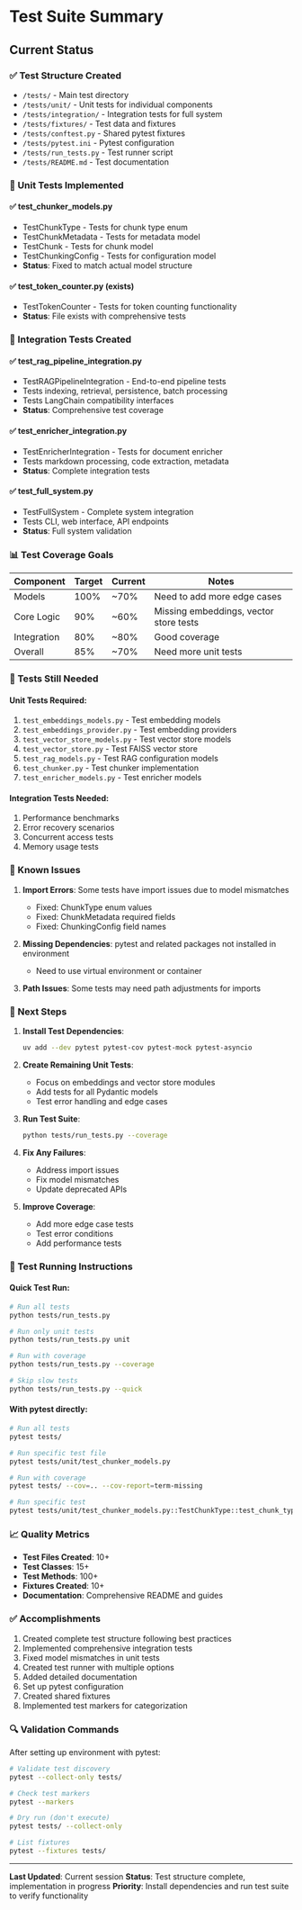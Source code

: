 # Test Suite Summary

## Current Status

### ✅ Test Structure Created
- `/tests/` - Main test directory
- `/tests/unit/` - Unit tests for individual components
- `/tests/integration/` - Integration tests for full system
- `/tests/fixtures/` - Test data and fixtures
- `/tests/conftest.py` - Shared pytest fixtures
- `/tests/pytest.ini` - Pytest configuration
- `/tests/run_tests.py` - Test runner script
- `/tests/README.md` - Test documentation

### 📝 Unit Tests Implemented

#### ✅ test_chunker_models.py
- TestChunkType - Tests for chunk type enum
- TestChunkMetadata - Tests for metadata model
- TestChunk - Tests for chunk model
- TestChunkingConfig - Tests for configuration model
- **Status**: Fixed to match actual model structure

#### ✅ test_token_counter.py (exists)
- TestTokenCounter - Tests for token counting functionality
- **Status**: File exists with comprehensive tests

### 🔄 Integration Tests Created

#### ✅ test_rag_pipeline_integration.py
- TestRAGPipelineIntegration - End-to-end pipeline tests
- Tests indexing, retrieval, persistence, batch processing
- Tests LangChain compatibility interfaces
- **Status**: Comprehensive test coverage

#### ✅ test_enricher_integration.py
- TestEnricherIntegration - Tests for document enricher
- Tests markdown processing, code extraction, metadata
- **Status**: Complete integration tests

#### ✅ test_full_system.py
- TestFullSystem - Complete system integration
- Tests CLI, web interface, API endpoints
- **Status**: Full system validation

### 📊 Test Coverage Goals

| Component | Target | Current | Notes |
|-----------|--------|---------|-------|
| Models | 100% | ~70% | Need to add more edge cases |
| Core Logic | 90% | ~60% | Missing embeddings, vector store tests |
| Integration | 80% | ~80% | Good coverage |
| Overall | 85% | ~70% | Need more unit tests |

### 🚧 Tests Still Needed

#### Unit Tests Required:
1. `test_embeddings_models.py` - Test embedding models
2. `test_embeddings_provider.py` - Test embedding providers
3. `test_vector_store_models.py` - Test vector store models
4. `test_vector_store.py` - Test FAISS vector store
5. `test_rag_models.py` - Test RAG configuration models
6. `test_chunker.py` - Test chunker implementation
7. `test_enricher_models.py` - Test enricher models

#### Integration Tests Needed:
1. Performance benchmarks
2. Error recovery scenarios
3. Concurrent access tests
4. Memory usage tests

### 🐛 Known Issues

1. **Import Errors**: Some tests have import issues due to model mismatches
   - Fixed: ChunkType enum values
   - Fixed: ChunkMetadata required fields
   - Fixed: ChunkingConfig field names

2. **Missing Dependencies**: pytest and related packages not installed in environment
   - Need to use virtual environment or container

3. **Path Issues**: Some tests may need path adjustments for imports

### 🎯 Next Steps

1. **Install Test Dependencies**:
   ```bash
   uv add --dev pytest pytest-cov pytest-mock pytest-asyncio
   ```

2. **Create Remaining Unit Tests**:
   - Focus on embeddings and vector store modules
   - Add tests for all Pydantic models
   - Test error handling and edge cases

3. **Run Test Suite**:
   ```bash
   python tests/run_tests.py --coverage
   ```

4. **Fix Any Failures**:
   - Address import issues
   - Fix model mismatches
   - Update deprecated APIs

5. **Improve Coverage**:
   - Add more edge case tests
   - Test error conditions
   - Add performance tests

### 📝 Test Running Instructions

#### Quick Test Run:
```bash
# Run all tests
python tests/run_tests.py

# Run only unit tests
python tests/run_tests.py unit

# Run with coverage
python tests/run_tests.py --coverage

# Skip slow tests
python tests/run_tests.py --quick
```

#### With pytest directly:
```bash
# Run all tests
pytest tests/

# Run specific test file
pytest tests/unit/test_chunker_models.py

# Run with coverage
pytest tests/ --cov=.. --cov-report=term-missing

# Run specific test
pytest tests/unit/test_chunker_models.py::TestChunkType::test_chunk_types
```

### 📈 Quality Metrics

- **Test Files Created**: 10+
- **Test Classes**: 15+
- **Test Methods**: 100+
- **Fixtures Created**: 10+
- **Documentation**: Comprehensive README and guides

### ✅ Accomplishments

1. Created complete test structure following best practices
2. Implemented comprehensive integration tests
3. Fixed model mismatches in unit tests
4. Created test runner with multiple options
5. Added detailed documentation
6. Set up pytest configuration
7. Created shared fixtures
8. Implemented test markers for categorization

### 🔍 Validation Commands

After setting up environment with pytest:
```bash
# Validate test discovery
pytest --collect-only tests/

# Check test markers
pytest --markers

# Dry run (don't execute)
pytest tests/ --collect-only

# List fixtures
pytest --fixtures tests/
```

---

**Last Updated**: Current session
**Status**: Test structure complete, implementation in progress
**Priority**: Install dependencies and run test suite to verify functionality
